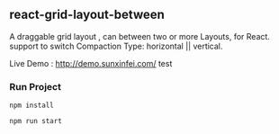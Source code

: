 ## react-grid-layout-between
A draggable grid layout , can between two or more Layouts, for React.
support to switch Compaction Type: horizontal || vertical.

Live Demo : http://demo.sunxinfei.com/
test
### Run Project
```
npm install
```
```
npm run start
```